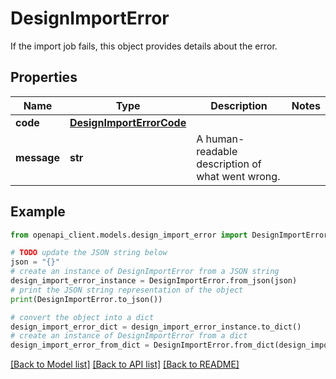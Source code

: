 # DesignImportError

If the import job fails, this object provides details about the error.

## Properties

Name | Type | Description | Notes
------------ | ------------- | ------------- | -------------
**code** | [**DesignImportErrorCode**](DesignImportErrorCode.md) |  | 
**message** | **str** | A human-readable description of what went wrong. | 

## Example

```python
from openapi_client.models.design_import_error import DesignImportError

# TODO update the JSON string below
json = "{}"
# create an instance of DesignImportError from a JSON string
design_import_error_instance = DesignImportError.from_json(json)
# print the JSON string representation of the object
print(DesignImportError.to_json())

# convert the object into a dict
design_import_error_dict = design_import_error_instance.to_dict()
# create an instance of DesignImportError from a dict
design_import_error_from_dict = DesignImportError.from_dict(design_import_error_dict)
```
[[Back to Model list]](../README.md#documentation-for-models) [[Back to API list]](../README.md#documentation-for-api-endpoints) [[Back to README]](../README.md)



